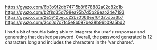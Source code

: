 https://gyazo.com/6b3b9f2db74715b8f678882a02c82c1b
https://gyazo.com/b2f8d35d798ea95b7d5b29eab24e7193
https://gyazo.com/2e39125ecc22ba0388eef813a5d5a8b7
https://gyazo.com/3cd0d7c7fc5e8b097be38b96b09a5bd2




I had a bit of trouble being able to integrate the user's responses and generating that desired password.
Overall, the password generated is 12 characters long and includes the characters in the 'var charset'.
